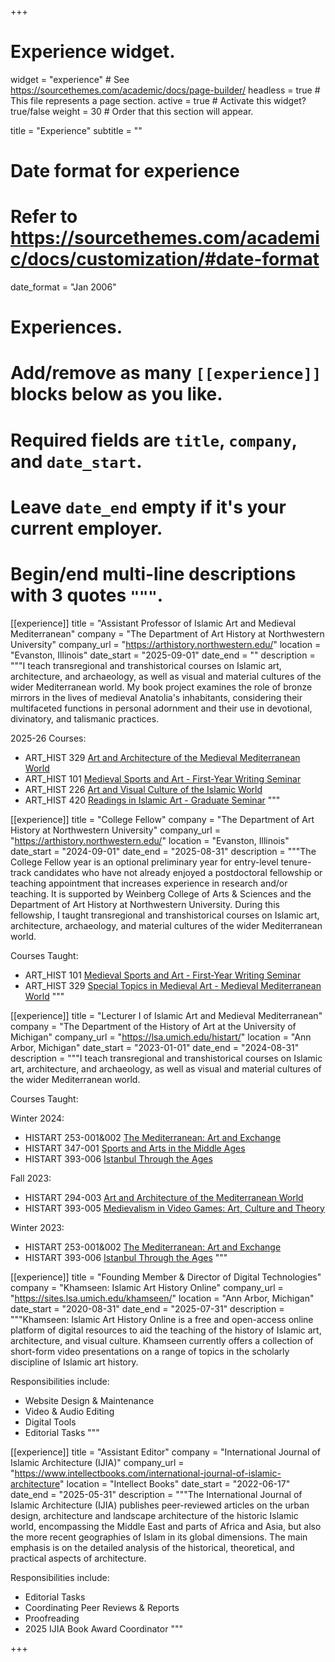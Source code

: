 +++
# Experience widget.
widget = "experience"  # See https://sourcethemes.com/academic/docs/page-builder/
headless = true  # This file represents a page section.
active = true  # Activate this widget? true/false
weight = 30  # Order that this section will appear.

title = "Experience"
subtitle = ""

# Date format for experience
#   Refer to https://sourcethemes.com/academic/docs/customization/#date-format
date_format = "Jan 2006"

# Experiences.
#   Add/remove as many `[[experience]]` blocks below as you like.
#   Required fields are `title`, `company`, and `date_start`.
#   Leave `date_end` empty if it's your current employer.
#   Begin/end multi-line descriptions with 3 quotes `"""`.


[[experience]]
  title = "Assistant Professor of Islamic Art and Medieval Mediterranean"
  company = "The Department of Art History at Northwestern University"
  company_url = "https://arthistory.northwestern.edu/"
  location = "Evanston, Illinois"
  date_start = "2025-09-01"
  date_end = ""
  description = """I teach transregional and transhistorical courses on Islamic art, architecture, and archaeology, as well as visual and material cultures of the wider Mediterranean world. My book project examines the role of bronze mirrors in the lives of medieval Anatolia's inhabitants, considering their multifaceted functions in personal adornment and their use in devotional, divinatory, and talismanic practices. 

  
  2025-26 Courses:
  
  
  * ART_HIST 329 [Art and Architecture of the Medieval Mediterranean World](https://arthistory.northwestern.edu/courses/2025-2026/class-schedules/fall-2025-class-schedule/)
   * ART_HIST 101 [Medieval Sports and Art - First-Year Writing Seminar](https://arthistory.northwestern.edu/courses/2025-2026/class-schedules/winter-2026-class-schedule/)
   * ART_HIST 226 [Art and Visual Culture of the Islamic World](https://arthistory.northwestern.edu/courses/2025-2026/class-schedules/winter-2026-class-schedule/)
   * ART_HIST 420 [Readings in Islamic Art - Graduate Seminar](https://arthistory.northwestern.edu/courses/2025-2026/class-schedules/spring-2026-class-schedule/)
    """


[[experience]]
  title = "College Fellow"
  company = "The Department of Art History at Northwestern University"
  company_url = "https://arthistory.northwestern.edu/"
  location = "Evanston, Illinois"
  date_start = "2024-09-01"
  date_end = "2025-08-31"
  description = """The College Fellow year is an optional preliminary year for entry-level tenure-track candidates who have not already enjoyed a postdoctoral fellowship or teaching appointment that increases experience in research and/or teaching. It is supported by Weinberg College of Arts & Sciences and the Department of Art History at Northwestern University. During this fellowship, I taught transregional and transhistorical courses on Islamic art, architecture, archaeology, and material cultures of the wider Mediterranean world.


 Courses Taught:

  * ART_HIST 101 [Medieval Sports and Art - First-Year Writing Seminar](https://arthistory.northwestern.edu/courses/2024-2025/class-schedules/winter-2025-class-schedule/)
  * ART_HIST 329 [Special Topics in Medieval Art - Medieval Mediterranean World](https://arthistory.northwestern.edu/courses/2024-2025/class-schedules/winter-2025-class-schedule/)
    """


[[experience]]
  title = "Lecturer I of Islamic Art and Medieval Mediterranean"
  company = "The Department of the History of Art at the University of Michigan"
  company_url = "https://lsa.umich.edu/histart/"
  location = "Ann Arbor, Michigan"
  date_start = "2023-01-01"
  date_end = "2024-08-31"
  description = """I teach transregional and transhistorical courses on Islamic art, architecture, and archaeology, as well as visual and material cultures of the wider Mediterranean world.

  
  Courses Taught:
  
  Winter 2024:
  * HISTART 253-001&002 [The Mediterranean: Art and Exchange](https://hartgalleries.lsa.umich.edu/course_listings_w24/index.php?num=253-001h)
  * HISTART 347-001 [Sports and Arts in the Middle Ages](https://hartgalleries.lsa.umich.edu/course_listings_w24/index.php?num=347-001h)
  * HISTART 393-006 [Istanbul Through the Ages](https://hartgalleries.lsa.umich.edu/course_listings_w24/index.php?num=393-006h)

  Fall 2023:
  * HISTART 294-003 [Art and Architecture of the Mediterranean World](https://hartgalleries.lsa.umich.edu/course_listings_f23/index.php?num=294-003h)
  * HISTART 393-005 [Medievalism in Video Games: Art, Culture and Theory](https://hartgalleries.lsa.umich.edu/course_listings_f23/index.php?num=393-005h)
  
  Winter 2023:
  * HISTART 253-001&002 [The Mediterranean: Art and Exchange](https://hartgalleries.lsa.umich.edu/course_listings_w23/index.php?num=253-001h)
  * HISTART 393-006 [Istanbul Through the Ages](https://hartgalleries.lsa.umich.edu/course_listings_w23/index.php?num=393-006h)
    """


[[experience]]
  title = "Founding Member & Director of Digital Technologies"
  company = "Khamseen: Islamic Art History Online"
  company_url = "https://sites.lsa.umich.edu/khamseen/"
  location = "Ann Arbor, Michigan"
  date_start = "2020-08-31"
  date_end = "2025-07-31"
  description = """Khamseen: Islamic Art History Online is a free and open-access online platform of digital resources to aid the teaching of the history of Islamic art, architecture, and visual culture. Khamseen currently offers a collection of short-form video presentations on a range of topics in the scholarly discipline of Islamic art history.
  
  Responsibilities include:

  * Website Design & Maintenance
  * Video & Audio Editing
  * Digital Tools
  * Editorial Tasks
    """


[[experience]]
  title = "Assistant Editor"
  company = "International Journal of Islamic Architecture (IJIA)"
  company_url = "https://www.intellectbooks.com/international-journal-of-islamic-architecture"
  location = "Intellect Books"
  date_start = "2022-06-17"
  date_end = "2025-05-31"
  description = """The International Journal of Islamic Architecture (IJIA) publishes peer-reviewed articles on the urban design, architecture and landscape architecture of the historic Islamic world, encompassing the Middle East and parts of Africa and Asia, but also the more recent geographies of Islam in its global dimensions. The main emphasis is on the detailed analysis of the historical, theoretical, and practical aspects of architecture.
  
  Responsibilities include:

  * Editorial Tasks
  * Coordinating Peer Reviews & Reports
  * Proofreading
  * 2025 IJIA Book Award Coordinator 
    """

+++
